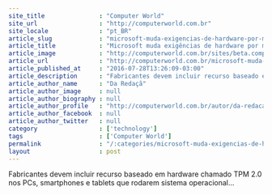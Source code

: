 ```yaml
---
site_title               : "Computer World"
site_url                 : "http://computerworld.com.br"
site_locale              : "pt_BR"
article_slug             : "microsoft-muda-exigencias-de-hardware-por-mais-seguranca-ao-windows"
article_title            : "Microsoft muda exigências de hardware por mais segurança ao Windows"
article_image            : "http://computerworld.com.br/sites/beta.computerworld.com.br/files/news_articles/windows10pc_625.jpg"
article_url              : "http://computerworld.com.br/microsoft-muda-exigencias-de-hardware-por-mais-seguranca-ao-windows"
article_published_at     : "2016-07-28T13:26:09-03:00"
article_description      : "Fabricantes devem incluir recurso baseado em hardware chamado TPM 2.0 nos PCs, smartphones e tablets que rodarem sistema operacional..."
article_author_name      : "Da Redaçã"
article_author_image     : null
article_author_biography : null
article_author_profile   : "http://computerworld.com.br/autor/da-redacao"
article_author_facebook  : null
article_author_twitter   : null
category                 : ['technology']
tags                     : ['Computer World']
permalink                : "/:categories/microsoft-muda-exigencias-de-hardware-por-mais-seguranca-ao-windows/"
layout                   : post
---
```


Fabricantes devem incluir recurso baseado em hardware chamado TPM 2.0 nos PCs, smartphones e tablets que rodarem sistema operacional...
